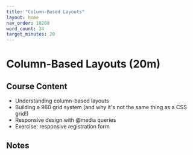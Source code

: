 ```yaml
---
title: "Column-Based Layouts"
layout: home
nav_order: 10208
word_count: 34
target_minutes: 20
---
```

# Column-Based Layouts (20m)

## Course Content

- Understanding column-based layouts
- Building a 960 grid system (and why it's not the same thing as a CSS grid!)
- Responsive design with @media queries
- Exercise: responsive registration form

## Notes













